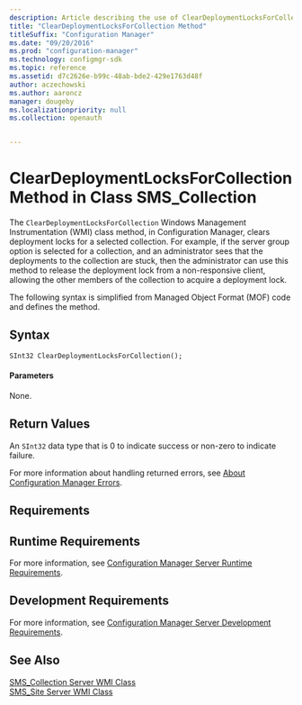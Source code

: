 ```yaml
---
description: Article describing the use of ClearDeploymentLocksForCollection class method in Configuration Manager.
title: "ClearDeploymentLocksForCollection Method"
titleSuffix: "Configuration Manager"
ms.date: "09/20/2016"
ms.prod: "configuration-manager"
ms.technology: configmgr-sdk
ms.topic: reference
ms.assetid: d7c2626e-b99c-48ab-bde2-429e1763d48f
author: aczechowski
ms.author: aaroncz
manager: dougeby
ms.localizationpriority: null
ms.collection: openauth


---
```

# ClearDeploymentLocksForCollection Method in Class SMS_Collection
The `ClearDeploymentLocksForCollection` Windows Management Instrumentation (WMI) class method, in Configuration Manager, clears deployment locks for a selected collection.  For example, if the server group option is selected for a collection, and an administrator sees that the deployments to the collection are stuck, then the administrator can use this method to release the deployment lock from a non-responsive client, allowing the other members of the collection to acquire a deployment lock.  

 The following syntax is simplified from Managed Object Format (MOF) code and defines the method.  

## Syntax  

```  
SInt32 ClearDeploymentLocksForCollection();  

```  

#### Parameters  
 None.  

## Return Values  
 An `SInt32` data type that is 0 to indicate success or non-zero to indicate failure.  

 For more information about handling returned errors, see [About Configuration Manager Errors](../../../../../develop/core/understand/about-configuration-manager-errors.md).  

## Requirements  

## Runtime Requirements  
 For more information, see [Configuration Manager Server Runtime Requirements](../../../../../develop/core/reqs/server-runtime-requirements.md).  

## Development Requirements  
 For more information, see [Configuration Manager Server Development Requirements](../../../../../develop/core/reqs/server-development-requirements.md).  

## See Also  
 [SMS_Collection Server WMI Class](../../../../../develop/reference/core/clients/collections/sms_collection-server-wmi-class.md)   
 [SMS_Site Server WMI Class](../../../../../develop/reference/core/servers/configure/sms_site-server-wmi-class.md)   
